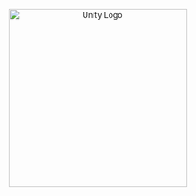 <p align="center">
  <a href="https://www.facebook.com/cat4walking/"><img src="https://user-images.githubusercontent.com/70968395/205811601-07c04fbe-b601-4806-8c78-c419c0f3e8eb.jpg" width="320" alt="Unity Logo" /></a>
</p>
